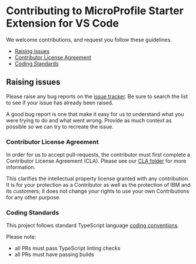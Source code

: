 # Contributing to MicroProfile Starter Extension for VS Code

We welcome contributions, and request you follow these guidelines.

 - [Raising issues](#raising-issues)
 - [Contributor License Agreement](#contributor-license-agreement)
 - [Coding Standards](#coding-standards)

## Raising issues

Please raise any bug reports on the [issue tracker](https://github.com/dev-tools-for-enterprise-java/mp-starter-vscode-ext/issues). Be sure to search the list to see if your issue has already been raised.

A good bug report is one that make it easy for us to understand what you were trying to do and what went wrong. Provide as much context as possible so we can try to recreate the issue.

### Contributor License Agreement

In order for us to accept pull-requests, the contributor must first complete a Contributor License Agreement (CLA). Please see our [CLA folder](./cla) for more information.

This clarifies the intellectual property license granted with any contribution. It is for your protection as a Contributor as well as the protection of IBM and its customers; it does not change your rights to use your own Contributions for any other purpose.

### Coding Standards

This project follows standard TypeScript language [coding conventions](https://github.com/Microsoft/TypeScript/wiki/Coding-guidelines).

Please note:
 - all PRs must pass TypeScript linting checks
 - all PRs must have passing builds